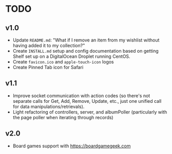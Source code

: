 # TODO

## v1.0

* Update `README.md`: "What if I remove an item from my wishlist without having added it to my collection?"
* Create `INSTALL.md` setup and config documentation based on getting Shelf set up on a DigitalOcean Droplet running CentOS.
* Create `favicon.ico` and `apple-touch-icon` logos
* Create Pinned Tab icon for Safari

## v1.1

* Improve socket communication with action codes (so there's not separate calls for Get, Add, Remove, Update, etc., just one unified call for data manipulations/retrievals).
* Light refactoring of controllers, server, and albumPoller (particularly with the page poller when iterating through records)

## v2.0

* Board games support with https://boardgamegeek.com